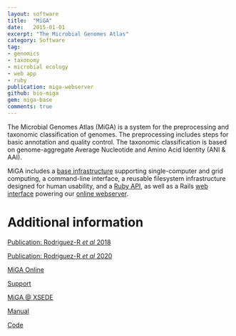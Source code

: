 ```yaml
---
layout: software
title:  "MiGA"
date:   2015-01-01
excerpt: "The Microbial Genomes Atlas"
category: Software
tag:
- genomics
- taxonomy
- microbial ecology
- web app
- ruby
publication: miga-webserver
github: bio-miga
gem: miga-base
comments: true
---
```


The Microbial Genomes Atlas (MiGA) is a system for the preprocessing and
taxonomic classification of genomes. The preprocessing includes steps for
basic annotation and quality control. The taxonomic classification is based
on genome-aggregate Average Nucleotide and Amino Acid Identity (ANI & AAI).

MiGA includes a [base infrastructure](http://code.microbial-genomes.org/miga)
supporting single-computer and grid computing, a command-line interface,
a reusable filesystem infrastructure designed for human usability, and a
[Ruby API](http://www.rubydoc.info/github/bio-miga/miga), as well as a Rails
[web interface](http://code.microbial-genomes.org/miga-web) powering our
[online webserver](http://microbial-genomes.org).

# Additional information

<i class='far fa-fw fa-file-alt'></i>
[Publication: Rodriguez-R *et al* 2018](/publication/miga-webserver)
<br/>

<i class='far fa-fw fa-file-alt'></i>
[Publication: Rodriguez-R *et al* 2020](/publication/using-miga)
<br/>

<i class='fas fa-fw fa-globe-americas'></i>
[MiGA Online](http://microbial-genomes.org)
<br/>

<i class='fas fa-fw fa-envelope'></i>
[Support](https://support.microbial-genomes.org)
<br/>

<i class='fas fa-fw fa-globe-americas'></i>
[MiGA @ XSEDE](http://xsede.microbial-genomes.org)
<br/>

<i class='fas fa-fw fa-book'></i>
[Manual](https://manual.microbial-genomes.org)
<br/>

<i class='fas fa-fw fa-code'></i>
[Code](http://code.microbial-genomes.org)
